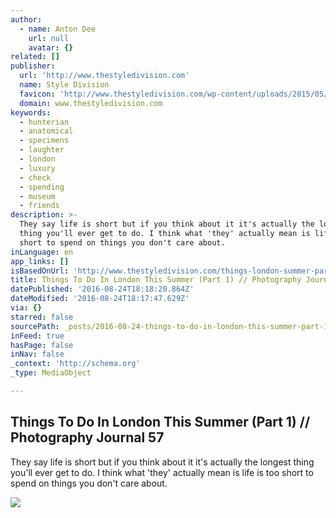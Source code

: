 ```yaml
---
author:
  - name: Anton Dee
    url: null
    avatar: {}
related: []
publisher:
  url: 'http://www.thestyledivision.com'
  name: Style Division
  favicon: 'http://www.thestyledivision.com/wp-content/uploads/2015/05/favicon2-copy.png'
  domain: www.thestyledivision.com
keywords:
  - hunterian
  - anatomical
  - specimens
  - laughter
  - london
  - luxury
  - check
  - spending
  - museum
  - friends
description: >-
  They say life is short but if you think about it it's actually the longest
  thing you'll ever get to do. I think what 'they' actually mean is life is too
  short to spend on things you don't care about.
inLanguage: en
app_links: []
isBasedOnUrl: 'http://www.thestyledivision.com/things-london-summer-part-1'
title: Things To Do In London This Summer (Part 1) // Photography Journal 57
datePublished: '2016-08-24T18:18:20.864Z'
dateModified: '2016-08-24T18:17:47.629Z'
via: {}
starred: false
sourcePath: _posts/2016-08-24-things-to-do-in-london-this-summer-part-1-photography-j.md
inFeed: true
hasPage: false
inNav: false
_context: 'http://schema.org'
_type: MediaObject

---
```

<article style=""><h1>Things To Do In London This Summer (Part 1) // Photography Journal 57</h1><p>They say life is short but if you think about it it's actually the longest thing you'll ever get to do. I think what 'they' actually mean is life is too short to spend on things you don't care about.</p><img src="http://www.thestyledivision.com/wp-content/uploads/2016/07/social-IMG_1856.jpg" /></article>